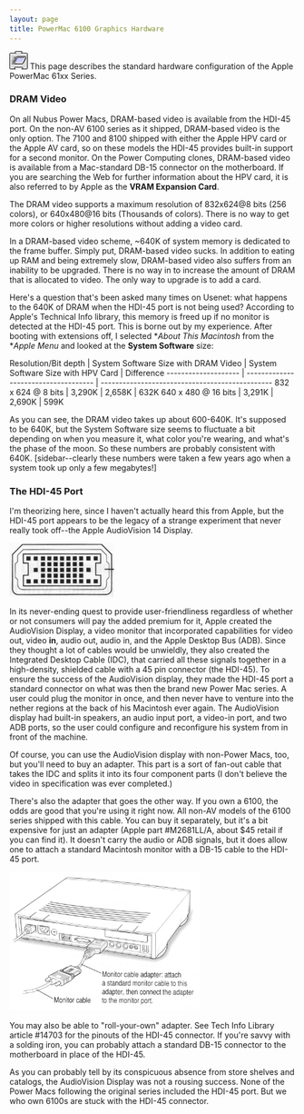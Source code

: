 ```yaml
---
layout: page
title: PowerMac 6100 Graphics Hardware
---
```


![Logo](/mac/powermac6100/img/07graphics.gif) This page describes the standard hardware configuration of the Apple PowerMac 61xx Series.

### DRAM Video

On all Nubus Power Macs, DRAM-based video is available from the HDI-45 port. On the non-AV 6100 series as it shipped, DRAM-based video is the only option. The 7100 and 8100 shipped with either the Apple HPV card or the Apple AV card, so on these models the HDI-45 provides built-in support for a second monitor. On the Power Computing clones, DRAM-based video is available from a Mac-standard DB-15 connector on the motherboard. If you are searching the Web for further information about the HPV card, it is also referred to by Apple as the **VRAM Expansion Card**.

The DRAM video supports a maximum resolution of 832x624@8 bits (256 colors), or 640x480@16 bits (Thousands of colors). There is no way to get more colors or higher resolutions without adding a video card.

In a DRAM-based video scheme, ~640K of system memory is dedicated to the frame buffer. Simply put, DRAM-based video sucks. In addition to eating up RAM and being extremely slow, DRAM-based video also suffers from an inability to be upgraded. There is no way in to increase the amount of DRAM that is allocated to video. The only way to upgrade is to add a card.

Here's a question that's been asked many times on Usenet: what happens to the 640K of DRAM when the HDI-45 port is not being used? According to Apple's Technical Info library, this memory is freed up if no monitor is detected at the HDI-45 port. This is borne out by my experience. After booting with extensions off, I selected **About This Macintosh* from the **Apple Menu* and looked at the **System Software** size:

Resolution/Bit depth | System Software Size with DRAM Video | System Software Size with HPV Card | Difference
-------------------- | ------------------------------------ | -----------------------------------------------
832 x 624 @ 8 bits | 3,290K | 2,658K | 632K
640 x 480 @ 16 bits | 3,291K | 2,690K | 599K 

As you can see, the DRAM video takes up about 600-640K. It's supposed to be 640K, but the System Software size seems to fluctuate a bit depending on when you measure it, what color you're wearing, and what's the phase of the moon. So these numbers are probably consistent with 640K. [sidebar--clearly these numbers were taken a few years ago when a system took up only a few megabytes!]

### The HDI-45 Port

I'm theorizing here, since I haven't actually heard this from Apple, but the HDI-45 port appears to be the legacy of a strange experiment that never really took off--the Apple AudioVision 14 Display.

![HDI-45](/mac/powermac6100/img/HDI45.gif)

In its never-ending quest to provide user-friendliness regardless of whether or not consumers will pay the added premium for it, Apple created the AudioVision Display, a video monitor that incorporated capabilities for video out, video **in**, audio out, audio in, and the Apple Desktop Bus (ADB). Since they thought a lot of cables would be unwieldly, they also created the Integrated Desktop Cable (IDC), that carried all these signals together in a high-density, shielded cable with a 45 pin connector (the HDI-45). To ensure the success of the AudioVision display, they made the HDI-45 port a standard connector on what was then the brand new Power Mac series. A user could plug the monitor in once, and then never have to venture into the nether regions at the back of his Macintosh ever again. The AudioVision display had built-in speakers, an audio input port, a video-in port, and two ADB ports, so the user could configure and reconfigure his system from in front of the machine.

Of course, you can use the AudioVision display with non-Power Macs, too, but you'll need to buy an adapter. This part is a sort of fan-out cable that takes the IDC and splits it into its four component parts (I don't believe the video in specification was ever completed.)

There's also the adapter that goes the other way. If you own a 6100, the odds are good that you're using it right now. All non-AV models of the 6100 series shipped with this cable. You can buy it separately, but it's a bit expensive for just an adapter (Apple part #M2681LL/A, about $45 retail if you can find it). It doesn't carry the audio or ADB signals, but it does allow one to attach a standard Macintosh monitor with a DB-15 cable to the HDI-45 port.

![HDI45-DB15](/mac/powermac6100/img/HDI45-DB15.gif)

You may also be able to "roll-your-own" adapter. See Tech Info Library article #14703 for the pinouts of the HDI-45 connector. If you're savvy with a solding iron, you can probably attach a standard DB-15 connector to the motherboard in place of the HDI-45.

As you can probably tell by its conspicuous absence from store shelves and catalogs, the AudioVision Display was not a rousing success. None of the Power Macs following the original series included the HDI-45 port. But we who own 6100s are stuck with the HDI-45 connector.


